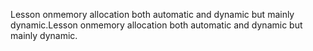 Lesson onmemory allocation both automatic and dynamic but mainly dynamic.Lesson onmemory allocation both automatic and dynamic but mainly dynamic.

